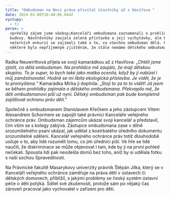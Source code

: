 ```yaml
---
title: "Ombudsman na Noci práva přivítal účastníky až z Havířova "
date: 2024-03-08T16:40:06.044Z
vystupy:
  - tz
perex: >
  <p>Velký zájem jsme v&nbsp;Kanceláři ombudsmana zaznamenali o prohlídky
  budovy. Návštěvníky zaujala zelená přístavba a její vychytávky, ale během
  večerních exkurzí se zajímali také o to, co všechno ombudsman dělá. Pro
  některé bylo nepříjemným zjištěním, že stále nemáme dětského ombudsmana.</p>
---
```

<p>Radka Neuwirthová přijela se svojí kamarádkou až z&nbsp;Havířova: &bdquo;<em>Chtěli jsme zjistit, co dělá ombudsman. Na prohlídce mě zaujalo, že mají dětskou skupinu. To je super, to bych také jako matka ocenila, když by ji nabízel i můj zaměstnavatel. Hodně se mi líbila ekologická přístavba. Je vidět, že je to promyšlené.</em>&ldquo; Kamarádka Mirka ji doplnila: &bdquo;<em>Stojí to za to to vidět!</em> <em>Já jsem se během prohlídky zajímala o dětského ombudsmana. Překvapilo mě, že děti ombudsmanovi píší už nyní. Dětský ombudsman pak bude kompletně zajišťovat ochranu práv dětí.</em>&ldquo;</p>

<p>Společně s&nbsp;ombudsmanem Stanislavem Křečkem a jeho zástupcem Vítem Alexandrem Schormem se zapojili také&nbsp;právníci Kanceláře veřejného ochránce práv. Ombudsman zájemcům ukázal svoji kancelář a představil, čím vším se s&nbsp;kolegy zabývá. Zástupce ombudsmana zase v&nbsp;dílně srozumitelného psaní ukázal, jak udělat z kostrbatého úředního dokumentu srozumitelné sdělení. Kancelář veřejného ochránce práv totiž dlouhodobě usiluje o to, aby lidé rozuměli tomu, co jim úředníci píší. Ve hře se lidé naučili, že diskriminace se může objevovat i tam, kde by ji na první pohled nečekali. Spousta lidí pak neodešla domů bez toho, aniž by si udělala fotku s&nbsp;naší sochou Spravedlnosti.</p>

<p>Na Právnické fakultě Masarykovy univerzity právník Štěpán Jílka, který se v Kanceláři veřejného ochránce zaměřuje na práva dětí v&nbsp;ústavech či dětských domovech, přiblížil, s&nbsp;jakými problémy se český systém ústavní péče o děti potýká. Sdílel své zkušenosti, protože sám po nějaký čas zároveň pracoval jako vychovatel v zařízení pro děti.</p>
